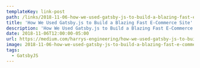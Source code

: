 ```yaml
---
templateKey: link-post
path: /links/2018-11-06-how-we-used-gatsby-js-to-build-a-blazing-fast-e-commerce-site
title: 'How We Used Gatsby.js to Build a Blazing Fast E-Commerce Site'
description: 'How We Used Gatsby.js to Build a Blazing Fast E-Commerce Site Flamingo has landed! Harry’s, Flamingo’s parent company, serves over one million female customers. '
date: 2018-11-06T12:00:00-05:00
url: https://medium.com/harrys-engineering/how-we-used-gatsby-js-to-build-a-blazing-fast-e-commerce-site-a9818145c67b
image: 2018-11-06-how-we-used-gatsby-js-to-build-a-blazing-fast-e-commerce-site.png
tags:
  - GatsbyJS
---
```

